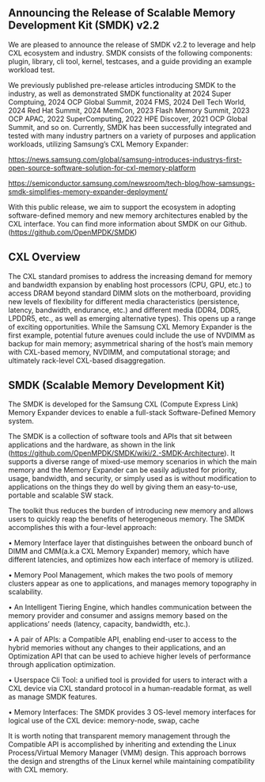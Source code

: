 ## Announcing the Release of Scalable Memory Development Kit (SMDK) v2.2

We are pleased to announce the release of SMDK v2.2 to leverage and help CXL ecosystem and industry.
SMDK consists of the following components: plugin, library, cli tool, kernel, testcases, and a guide providing an example workload test.

We previously published pre-release articles introducing SMDK to the industry, as well as demonstrated SMDK functionality at 2024 Super Comptuing, 2024 OCP Global Summit, 2024 FMS, 2024 Dell Tech World, 2024 Red Hat Summit, 2024 MemCon, 2023 Flash Memory Summit, 2023 OCP APAC, 2022 SuperComputing, 2022 HPE Discover, 2021 OCP Global Summit, and so on.
Currently, SMDK has been successfully integrated and tested with many industry partners on a variety of purposes and application workloads, utilizing Samsung’s CXL Memory Expander:

https://news.samsung.com/global/samsung-introduces-industrys-first-open-source-software-solution-for-cxl-memory-platform

https://semiconductor.samsung.com/newsroom/tech-blog/how-samsungs-smdk-simplifies-memory-expander-deployment/

With this public release, we aim to support the ecosystem in adopting software-defined memory and new memory architectures enabled by the CXL interface.
You can find more information about SMDK on our Github.  (https://github.com/OpenMPDK/SMDK)



## CXL Overview

The CXL standard promises to address the increasing demand for memory and bandwidth expansion by enabling host processors (CPU, GPU, etc.) to access DRAM beyond standard DIMM slots on the motherboard, providing new levels of flexibility for different media characteristics (persistence, latency, bandwidth, endurance, etc.) and different media (DDR4, DDR5, LPDDR5, etc., as well as emerging alternative types). This opens up a range of exciting opportunities. While the Samsung CXL Memory Expander is the first example, potential future avenues could include the use of NVDIMM as backup for main memory; asymmetrical sharing of the host’s main memory with CXL-based memory, NVDIMM, and computational storage; and ultimately rack-level CXL-based disaggregation.


## SMDK (Scalable Memory Development Kit)

The SMDK is developed for the Samsung CXL (Compute Express Link) Memory Expander devices to enable a full-stack Software-Defined Memory system.

The SMDK is a collection of software tools and APIs that sit between applications and the hardware, as shown in the link (https://github.com/OpenMPDK/SMDK/wiki/2.-SMDK-Architecture). It supports a diverse range of mixed-use memory scenarios in which the main memory and the Memory Expander can be easily adjusted for priority, usage, bandwidth, and security, or simply used as is without modification to applications on the things they do well by giving them an easy-to-use, portable and scalable SW stack.

The toolkit thus reduces the burden of introducing new memory and allows users to quickly reap the benefits of heterogeneous memory. The SMDK accomplishes this with a four-level approach:

• Memory Interface layer that distinguishes between the onboard bunch of DIMM and CMM(a.k.a CXL Memory Expander) memory, which have different latencies, and optimizes how each interface of memory is utilized.

• Memory Pool Management, which makes the two pools of memory clusters appear as one to applications, and manages memory topography in scalability.

• An Intelligent Tiering Engine, which handles communication between the memory provider and consumer and assigns memory based on the applications’ needs (latency, capacity, bandwidth, etc.).

• A pair of APIs: a Compatible API, enabling end-user to access to the hybrid memories without any changes to their applications, and an Optimization API that can be used to achieve higher levels of performance through application optimization.

• Userspace Cli Tool: a unified tool is provided for users to interact with a CXL device via CXL standard protocol in a human-readable format, as well as manage SMDK features.

• Memory Interfaces: The SMDK provides 3 OS-level memory interfaces for logical use of the CXL device: memory-node, swap, cache

It is worth noting that transparent memory management through the Compatible API is accomplished by inheriting and extending the Linux Process/Virtual Memory Manager (VMM) design. This approach borrows the design and strengths of the Linux kernel while maintaining compatibility with CXL memory.


